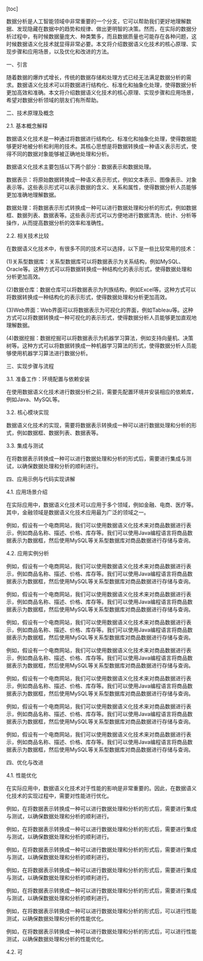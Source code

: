 
[toc]                    
                
                
数据分析是人工智能领域中非常重要的一个分支，它可以帮助我们更好地理解数据、发现隐藏在数据中的趋势和规律、做出更明智的决策。然而，在实际的数据分析过程中，有时候数据量庞大、种类繁多，而且数据质量也可能存在各种问题，这时候数据语义化技术就显得非常必要。本文将介绍数据语义化技术的核心原理、实现步骤和应用场景，以及优化和改进的方法。

一、引言

随着数据的爆炸式增长，传统的数据存储和处理方式已经无法满足数据分析的需求。数据语义化技术可以将数据进行结构化、标准化和抽象化处理，使得数据分析更加高效和准确。本文将介绍数据语义化技术的核心原理、实现步骤和应用场景，希望对数据分析领域的朋友们有所帮助。

二、技术原理及概念

2.1. 基本概念解释

数据语义化技术是一种通过将数据进行结构化、标准化和抽象化处理，使得数据能够更好地被分析和利用的技术。其核心思想是将数据转换成一种语义表示形式，使得不同的数据对象能够被正确地处理和分析。

数据语义化技术主要包括以下两个部分：数据表示和数据处理。

数据表示：将原始数据转换成一种语义表示形式，例如文本表示、图像表示、对象表示等。这些表示形式可以表示数据的含义、关系和属性，使得数据分析人员能够更加准确地理解数据。

数据处理：将数据表示形式转换成一种可以进行数据处理和分析的形式，例如数据框、数据列表、数据表等。这些表示形式可以方便地进行数据清洗、统计、分析等操作，从而提高数据分析的效率和准确性。

2.2. 相关技术比较

在数据语义化技术中，有很多不同的技术可以选择，以下是一些比较常用的技术：

(1)关系型数据库：关系型数据库可以将数据表示为关系结构，例如MySQL、Oracle等。这种方式可以将数据转换成一种结构化的表示形式，使得数据处理和分析更加高效。

(2)数据仓库：数据仓库可以将数据表示为列族结构，例如Excel等。这种方式可以将数据转换成一种结构化的表示形式，使得数据处理和分析更加高效。

(3)Web界面：Web界面可以将数据表示为可视化的界面，例如Tableau等。这种方式可以将数据转换成一种可视化的表示形式，使得数据分析人员能够更加直观地理解数据。

(4)数据挖掘：数据挖掘可以将数据表示为机器学习算法，例如支持向量机、决策树等。这种方式可以将数据转换成一种机器学习算法的形式，使得数据分析人员能够使用机器学习算法进行数据分析。

三、实现步骤与流程

3.1. 准备工作：环境配置与依赖安装

在使用数据语义化技术进行数据分析之前，需要先配置环境并安装相应的依赖库，例如Java、MySQL等。

3.2. 核心模块实现

数据语义化技术的实现，需要将数据表示转换成一种可以进行数据处理和分析的形式，例如数据框、数据列表、数据表等。

3.3. 集成与测试

在将数据表示转换成一种可以进行数据处理和分析的形式后，需要进行集成与测试，以确保数据处理和分析的顺利进行。

四、应用示例与代码实现讲解

4.1. 应用场景介绍

在实际应用中，数据语义化技术可以应用于多个领域，例如金融、电商、医疗等。其中，金融领域是数据语义化技术应用最为广泛的领域之一。

例如，假设有一个电商网站，我们可以使用数据语义化技术来对商品数据进行表示，例如商品名称、描述、价格、库存等。我们可以使用Java编程语言将商品数据表示为数据框，然后使用MySQL等关系型数据库对商品数据进行存储与查询。

4.2. 应用实例分析

例如，假设有一个电商网站，我们可以使用数据语义化技术来对商品数据进行表示，例如商品名称、描述、价格、库存等。我们可以使用Java编程语言将商品数据表示为数据框，然后使用MySQL等关系型数据库对商品数据进行存储与查询。

例如，假设有一个电商网站，我们可以使用数据语义化技术来对商品数据进行表示，例如商品名称、描述、价格、库存等。我们可以使用Java编程语言将商品数据表示为数据框，然后使用MySQL等关系型数据库对商品数据进行存储与查询。

例如，假设有一个电商网站，我们可以使用数据语义化技术来对商品数据进行表示，例如商品名称、描述、价格、库存等。我们可以使用Java编程语言将商品数据表示为数据框，然后使用MySQL等关系型数据库对商品数据进行存储与查询。

例如，假设有一个电商网站，我们可以使用数据语义化技术来对商品数据进行表示，例如商品名称、描述、价格、库存等。我们可以使用Java编程语言将商品数据表示为数据框，然后使用MySQL等关系型数据库对商品数据进行存储与查询。

例如，假设有一个电商网站，我们可以使用数据语义化技术来对商品数据进行表示，例如商品名称、描述、价格、库存等。我们可以使用Java编程语言将商品数据表示为数据框，然后使用MySQL等关系型数据库对商品数据进行存储与查询。

例如，假设有一个电商网站，我们可以使用数据语义化技术来对商品数据进行表示，例如商品名称、描述、价格、库存等。我们可以使用Java编程语言将商品数据表示为数据框，然后使用MySQL等关系型数据库对商品数据进行存储与查询。

例如，假设有一个电商网站，我们可以使用数据语义化技术来对商品数据进行表示，例如商品名称、描述、价格、库存等。我们可以使用Java编程语言将商品数据表示为数据框，然后使用MySQL等关系型数据库对商品数据进行存储与查询。

四、优化与改进

4.1. 性能优化

在实际应用中，数据语义化技术对于性能的影响是非常重要的。因此，在数据语义化技术的实现过程中，需要对性能进行优化。

例如，在将数据表示转换成一种可以进行数据处理和分析的形式后，需要进行集成与测试，以确保数据处理和分析的顺利进行。

例如，在将数据表示转换成一种可以进行数据处理和分析的形式后，需要进行集成与测试，以确保数据处理和分析的顺利进行。

例如，在将数据表示转换成一种可以进行数据处理和分析的形式后，需要进行集成与测试，以确保数据处理和分析的顺利进行。

例如，在将数据表示转换成一种可以进行数据处理和分析的形式后，需要进行集成与测试，以确保数据处理和分析的顺利进行。

例如，在将数据表示转换成一种可以进行数据处理和分析的形式后，需要进行集成与测试，以确保数据处理和分析的顺利进行。

例如，在将数据表示转换成一种可以进行数据处理和分析的形式后，可以进行性能测试，以确保数据处理和分析的性能优化。

例如，在将数据表示转换成一种可以进行数据处理和分析的形式后，可以进行性能测试，以确保数据处理和分析的性能优化。

4.2. 可

